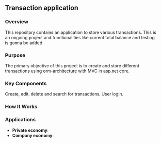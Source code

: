## Transaction application

### Overview
This repository contains an application to store various transactions. This is an ongoing project and functionalities like current total balance and testing is gonna be added.

### Purpose
The primary objective of this project is to create and store different transactions using orm-architecture with MVC in asp.net core. 

### Key Components
Create, edit, delete and search for transactions. User login.

### How It Works


### Applications
- **Private economy**: 
- **Company economy**:


